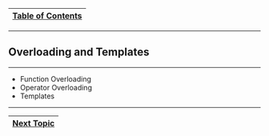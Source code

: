 |[Table of Contents](/00-Table-of-Contents.md)|
|---|

---

## Overloading and Templates

---

* Function Overloading
* Operator Overloading
* Templates

---

|[Next Topic](/ch04_Overloading_Templates/4.01_function-overloading.md)|
|---|
